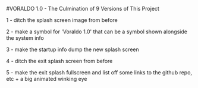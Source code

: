 #VORALDO 1.0 - The Culmination of 9 Versions of This Project


1 - ditch the splash screen image from before


2 - make a symbol for 'Voraldo 1.0' that can be a symbol shown alongside the system info


3 - make the startup info dump the new splash screen


4 - ditch the exit splash screen from before


5 - make the exit splash fullscreen and list off some links to the github repo, etc + a big animated winking eye
